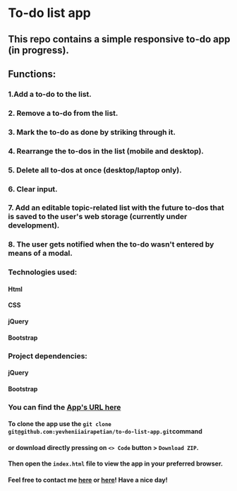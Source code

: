 # To-do list app
## This repo contains a simple responsive to-do app (in progress).
## Functions:
### 1.Add a to-do to the list.
### 2. Remove a to-do from the list.
### 3. Mark the to-do as done by striking through it.
### 4. Rearrange the to-dos in the list (mobile and desktop).
### 5. Delete all to-dos at once (desktop/laptop only).
### 6. Clear input.
### 7. Add an editable topic-related list with the future to-dos that is saved to the user's web storage (currently under development).
### 8. The user gets notified when the to-do wasn't entered by means of a modal.
### Technologies used:
#### Html
#### CSS
#### jQuery
#### Bootstrap
### Project dependencies:
#### jQuery
#### Bootstrap
### You can find the [App's URL here](https://yevheniiairapetian.github.io/to-do-list-app/)
#### To clone the app use the `git clone git@github.com:yevheniiairapetian/to-do-list-app.git`command 
#### or download directly pressing on `<> Code` button > `Download ZIP`. 
#### Then open the `index.html` file to view the app in your preferred browser.
#### Feel free to contact me [here](https://www.linkedin.com/in/yevhenii-airapetian/) or [here](mailto:sonkozhenia11@gmail.com)! Have a nice day!


